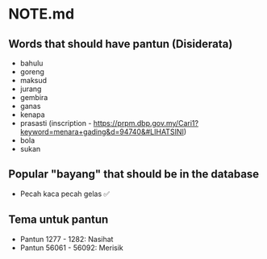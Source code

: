 # NOTE.md

## Words that should have pantun (Disiderata)

- bahulu
- goreng
- maksud
- jurang
- gembira
- ganas
- kenapa
- prasasti (inscription - https://prpm.dbp.gov.my/Cari1?keyword=menara+gading&d=94740&#LIHATSINI)
- bola
- sukan

## Popular "bayang" that should be in the database

- Pecah kaca pecah gelas ✅

## Tema untuk pantun

- Pantun 1277 - 1282: Nasihat
- Pantun 56061 - 56092: Merisik
